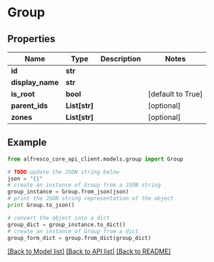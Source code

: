 # Group


## Properties
Name | Type | Description | Notes
------------ | ------------- | ------------- | -------------
**id** | **str** |  | 
**display_name** | **str** |  | 
**is_root** | **bool** |  | [default to True]
**parent_ids** | **List[str]** |  | [optional] 
**zones** | **List[str]** |  | [optional] 

## Example

```python
from alfresco_core_api_client.models.group import Group

# TODO update the JSON string below
json = "{}"
# create an instance of Group from a JSON string
group_instance = Group.from_json(json)
# print the JSON string representation of the object
print Group.to_json()

# convert the object into a dict
group_dict = group_instance.to_dict()
# create an instance of Group from a dict
group_form_dict = group.from_dict(group_dict)
```
[[Back to Model list]](../README.md#documentation-for-models) [[Back to API list]](../README.md#documentation-for-api-endpoints) [[Back to README]](../README.md)


